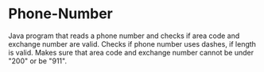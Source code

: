 # Phone-Number
Java program that reads a phone number and checks if area code and exchange number are valid.
Checks if phone number uses dashes, if length is valid.
Makes sure that area code and exchange number cannot be under "200" or be "911".
